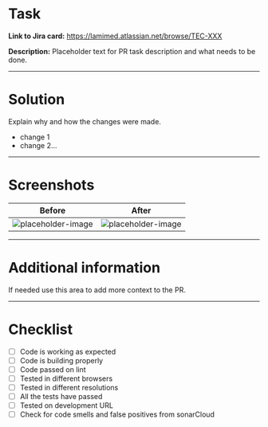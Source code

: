 # Task
**Link to Jira card:** https://lamimed.atlassian.net/browse/TEC-XXX

**Description:** Placeholder text for PR task description and what needs to be done.
___

# Solution
Explain why and how the changes were made.

- change 1
- change 2...

___

# Screenshots

Before | After
:---------------:|:---------------:
![placeholder-image](https://user-images.githubusercontent.com/91737818/139941460-3c6acb21-d79e-4e3b-b1bb-bc8a49d76964.jpg) |![placeholder-image](https://user-images.githubusercontent.com/91737818/139941489-adb9dd7a-5308-465d-88bb-a2893dcd37e7.jpg)


___

# Additional information

If needed use this area to add more context to the PR.

___

# Checklist

- [ ] Code is working as expected
- [ ] Code is building properly
- [ ] Code passed on lint
- [ ] Tested in different browsers
- [ ] Tested in different resolutions
- [ ] All the tests have passed
- [ ] Tested on development URL
- [ ] Check for code smells and false positives from sonarCloud
